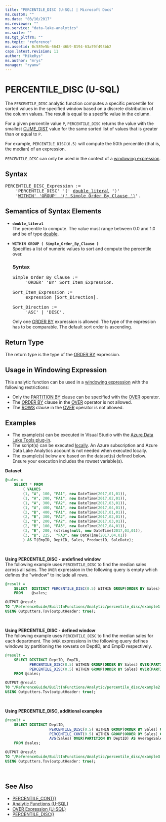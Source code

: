 ```yaml
---
title: "PERCENTILE_DISC (U-SQL) | Microsoft Docs"
ms.custom: ""
ms.date: "03/10/2017"
ms.reviewer: ""
ms.service: "data-lake-analytics"
ms.suite: ""
ms.tgt_pltfrm: ""
ms.topic: "reference"
ms.assetid: 0c589e5b-6643-46b9-8194-63a70f493bb2
caps.latest.revision: 11
author: "MikeRys"
ms.author: "mrys"
manager: "ryanw"
---
```


# PERCENTILE_DISC (U-SQL)
The `PERCENTILE_DISC` analytic function computes a specific percentile for sorted values in the specified window based on a discrete distribution of the column values. The result is equal to a specific value in the column. 

For a given percentile value `P`, `PERCENTILE_DISC` returns the value with the smallest [CUME_DIST](cume-dist-u-sql.md) value for the same sorted list of values that is greater than or equal to `P`.  

For example, `PERCENTILE_DISC(0.5)` will compute the 50th percentile (that is, the median) of an expression.  

`PERCENTILE_DISC` can only be used in the context of a [windowing expression](over-expression-u-sql.md). 

## Syntax
<pre>
PERCENTILE_DISC_Expression := 
    'PERCENTILE_DISC' '(' <a href="#dbl_lit">double_literal</a> ')'  
    '<a href="#wg_soc">WITHIN' 'GROUP' '(' Simple_Order_By_Clause ')</a>'.
</pre>

## Semantics of Syntax Elements 
* <a name="dbl_lit"></a>**`double_literal`**   
The percentile to compute. The value must range between 0.0 and 1.0 and be of type [double](numeric-types-and-literals.md). 

* <a name="wg_soc"></a>**`WITHIN GROUP ( Simple_Order_By_Clause )`**   
  Specifies a list of numeric values to sort and compute the percentile over.  

  ### Syntax
  <pre>
  Simple_Order_By_Clause := 
       'ORDER' 'BY' Sort_Item_Expression.<br />
  Sort_Item_Expression :=     
       expression [Sort_Direction].<br />
  Sort_Direction :=
       'ASC' | 'DESC'.
  </pre>

  Only one [ORDER BY](order-by-and-offset-fetch-clause-u-sql.md) expression is allowed. The type of the expression has to be comparable. The default sort order is ascending. 

## Return Type 
The return type is the type of the [ORDER BY](order-by-and-offset-fetch-clause-u-sql.md) expression. 

## Usage in Windowing Expression  
This analytic function can be used in a [windowing expression](over-expression-u-sql.md) with the following restrictions: 
* Only the [PARTITION BY](over-expression-u-sql.md#OPBC) clause can be specified with the [OVER](over-expression-u-sql.md) operator. 
* The [ORDER BY](over-expression-u-sql.md#OBC) clause in the [OVER](over-expression-u-sql.md) operator is not allowed. 
* The [ROWS](over-expression-u-sql.md#row_cla) clause in the [OVER](over-expression-u-sql.md) operator is not allowed. 

## Examples
- The example(s) can be executed in Visual Studio with the [Azure Data Lake Tools plug-in](https://www.microsoft.com/download/details.aspx?id=49504).  
- The script(s) can be executed [locally](https://docs.microsoft.com/azure/data-lake-analytics/data-lake-analytics-data-lake-tools-local-run).  An Azure subscription and Azure Data Lake Analytics account is not needed when executed locally.
- The example(s) below are based on the dataset(s) defined below.  Ensure your execution includes the rowset variable(s).


**Dataset**   
```sql
@sales = 
    SELECT * FROM 
        ( VALUES
        (1, "A", 100, "FA1", new DateTime(2017,01,01)),
        (1, "A", 200, "FA1", new DateTime(2017,02,01)),
        (1, "A", 300, "FA2", new DateTime(2017,03,01)),
        (1, "A", 400, "GA1", new DateTime(2017,04,01)),
        (2, "B", 400, "FA1", new DateTime(2017,01,01)),
        (2, "B", 300, "FA2", new DateTime(2017,02,01)),
        (2, "B", 200, "FA2", new DateTime(2017,03,01)),
        (2, "B", 100, "FA3", new DateTime(2017,04,01)),
        (3, "B", 200, (string)null, new DateTime(2017,03,01)),
        (3, "B", 225,  "FA3", new DateTime(2017,04,01))
        ) AS T(EmpID, DeptID, Sales, ProductID, SaleDate);
```
<br />

**Using PERCENTILE_DISC - undefined window**   
The following example uses `PERCENTILE_DISC` to find the median sales across all sales.
The `OVER` expression in the following query is empty which defines the "window" to include all rows. 
```sql
@result =
    SELECT  DISTINCT PERCENTILE_DISC(0.5) WITHIN GROUP(ORDER BY Sales) OVER() AS MedianDiscSales
    FROM    @sales;

OUTPUT @result
TO "/ReferenceGuide/BuiltInFunctions/Analytic/percentile_disc/example1.txt"
USING Outputters.Tsv(outputHeader: true);
```
<br />


**Using PERCENTILE_DISC - defined window**   
The following example uses `PERCENTILE_DISC` to find the median sales for each department.
The `OVER` expressions in the following query defines windows by partitioning the rowsets on DeptID, and EmpID respectively.
```sql
@result =
    SELECT DISTINCT DeptID, EmpID,
           PERCENTILE_DISC(0.5) WITHIN GROUP(ORDER BY Sales) OVER(PARTITION BY DeptID) AS MedianDiscSalesByDeptID,
           PERCENTILE_DISC(0.5) WITHIN GROUP(ORDER BY Sales) OVER(PARTITION BY EmpID) AS MedianDiscSalesByEmpID
    FROM @sales;

OUTPUT @result
TO "/ReferenceGuide/BuiltInFunctions/Analytic/percentile_disc/example2.txt"
USING Outputters.Tsv(outputHeader: true);
```
<br />


**Using PERCENTILE_DISC, additional examples**   
```sql
@result =
    SELECT DISTINCT DeptID,
                    PERCENTILE_DISC(0.5) WITHIN GROUP(ORDER BY Sales) OVER(PARTITION BY DeptID) AS MedianDiscSalesByDeptID,
                    PERCENTILE_CONT(0.5) WITHIN GROUP(ORDER BY Sales) OVER(PARTITION BY DeptID) AS MedianContSalesByDeptID,
                    AVG(Sales) OVER(PARTITION BY DeptID) AS AverageSaleByDeptID
    FROM @sales;

OUTPUT @result
TO "/ReferenceGuide/BuiltInFunctions/Analytic/percentile_disc/example3.txt"
USING Outputters.Tsv(outputHeader: true);
```
<br />

## See Also 
* [PERCENTILE_CONT()](percentile-cont-u-sql.md)
* [Analytic Functions (U-SQL)](analytic-functions-u-sql.md)  
* [OVER Expression (U-SQL)](over-expression-u-sql.md) 
* [PERCENTILE_DISC()](PERCENTILE_DISC%20\(U-SQL\).md)
